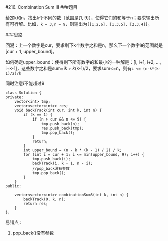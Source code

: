 #216. Combination Sum III
###题目

给定k和n，找出k个不同的数（范围是[1, 9]），使得它们的和等于n；要求输出所有可行解。比如，`k = 3`, `n = 9`，则输出为`[[1,2,6], [1,3,5], [2,3,4]]`。

###思路

回溯：上一个数字是cur，要求剩下k个数字之和是n，那么下一个数字i的范围就是[cur + 1, upper_bound]。

如何确定upper_bound：使得剩下所有数字的和最小的一种解是：[i, i+1, i+2, ..., i+k-1]，这些数字之和是sum=i*k + k*(k-1)/2，要求sum<=n，则有`i <= (n-k*(k-1)/2)/k`

同时注意i不能超过9

```
class Solution {
private:
    vector<int> tmp;
    vector<vector<int>> res;
    void backTrack(int cur, int k, int n) {
        if (k == 1) {
            if (n > cur && n <= 9) {
                tmp.push_back(n);
                res.push_back(tmp);
                tmp.pop_back();
            }
            return;
        }
        int upper_bound = (n - k * (k - 1) / 2) / k;
        for (int i = cur + 1; i <= min(upper_bound, 9); i++) {
            tmp.push_back(i);
            backTrack(i, k - 1, n - i);
            //pop_back没有参数
            tmp.pop_back();
        }
    }
public:
    
    vector<vector<int>> combinationSum3(int k, int n) {
        backTrack(0, k, n);
        return res;
    }
};
```
易错点：
1. pop_back()没有参数
